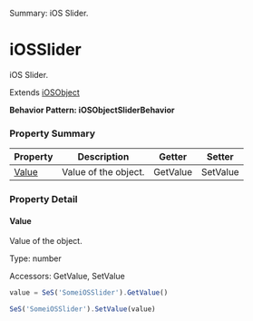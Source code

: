 Summary: iOS Slider.

# iOSSlider

iOS Slider.
 
Extends [iOSObject](iOSObject.md)





**Behavior Pattern: iOSObjectSliderBehavior**


<!-- ============================== property summary ========================== -->



### Property Summary
| **Property** | **Description** | **Getter** | **Setter** |
| ------------ | --------------- | ---------- | ---------- |
| [Value](#value) | Value of the object. | GetValue | SetValue |



<!-- ============================== action summary ========================== -->

<!-- ============================== property detail ========================== -->

### Property Detail

<a name="Value"></a>
#### Value

Value of the object.



Type: number


Accessors: GetValue, SetValue

```javascript
value = SeS('SomeiOSSlider').GetValue()

SeS('SomeiOSSlider').SetValue(value)
```




<!-- ============================== action detail ========================== -->
  

